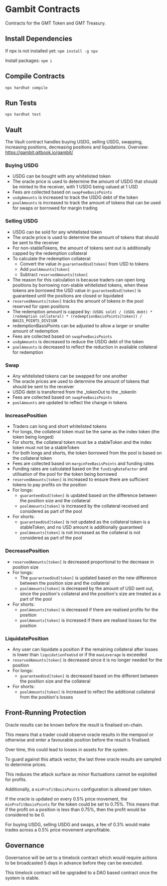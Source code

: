 # Gambit Contracts
Contracts for the GMT Token and GMT Treasury.

## Install Dependencies
If npx is not installed yet:
`npm install -g npx`

Install packages:
`npm i`

## Compile Contracts
`npx hardhat compile`

## Run Tests
`npx hardhat test`

## Vault
The Vault contract handles buying USDG, selling USDG, swapping, increasing positions, decreasing positions and liquidations.
Overview: https://gambit.gitbook.io/gambit/

### Buying USDG
- USDG can be bought with any whitelisted token
- The oracle price is used to determine the amount of USDG that should be minted to the receiver, with 1 USDG being valued at 1 USD
- Fees are collected based on `swapFeeBasisPoints`
- `usdgAmounts` is increased to track the USDG debt of the token
- `poolAmounts` is increased to track the amount of tokens that can be used for swaps or borrowed for margin trading

### Selling USDG
- USDG can be sold for any whitelisted token
- The oracle price is used to determine the amount of tokens that should be sent to the receiver
- For non-stableTokens, the amount of tokens sent out is additionally capped by the redemption collateral
- To calculate the redemption collateral:
  - Convert the value in `guaranteedUsd[token]` from USD to tokens
  - Add `poolAmounts[token]`
  - Subtract `reservedAmounts[token]`
- The reason for this calculation is because traders can open long positions by borrowing non-stable whitelisted tokens, when these tokens are borrowed the USD value in `guaranteedUsd[token]` is guaranteed until the positions are closed or liquidated
- `reservedAmounts[token]` tracks the amount of tokens in the pool reserved for open positions
- The redemption amount is capped by: `(USDG sold) / (USDG debt) * (redemption collateral) * (redemptionBasisPoints[token]) / BASIS_POINTS_DIVISOR`
- redemptionBasisPoints can be adjusted to allow a larger or smaller amount of redemption
- Fees are collected based on `swapFeeBasisPoints`
- `usdgAmounts` is decreased to reduce the USDG debt of the token
- `poolAmounts` is decreased to reflect the reduction in available collateral for redemption

### Swap
- Any whitelisted tokens can be swapped for one another
- The oracle prices are used to determine the amount of tokens that should be sent to the receiver
- USDG debt is transferred from the _tokenOut to the _tokenIn
- Fees are collected based on `swapFeeBasisPoints`
- `poolAmounts` are updated to reflect the change in tokens

### IncreasePosition
- Traders can long and short whitelisted tokens
- For longs, the collateral token must be the same as the index token (the token being longed)
- For shorts, the collateral token must be a stableToken and the index token must not be a stableToken
- For both longs and shorts, the token borrowed from the pool is based on the collateral token
- Fees are collected based on `marginFeeBasisPoints` and funding rates
- Funding rates are calculated based on the `fundingRateFactor` and utilisation of the pool for the token being borrowed
- `reservedAmounts[token]` is increased to ensure there are sufficient tokens to pay profits on the position
- For longs:
  - `guaranteedUsd[token]` is updated based on the difference between the position size and the collateral
  - `poolAmounts[token]` is increased by the collateral received and considered as part of the pool
- For shorts:
  - `guaranteedUsd[token]` is not updated as the collateral token is a stableToken, and no USD amount is additionally guaranteed
  - `poolAmounts[token]` is not increased as the collateral is not considered as part of the pool

### DecreasePosition
- `reservedAmounts[token]` is decreased proportional to the decrease in position size
- For longs:
  - The `guaranteedUsd[token]` is updated based on the new difference between the position size and the collateral
  - `poolAmounts[token]` is decreased by the amount of USD sent out, since the position's collateral and the position's size are treated as a part of the pool
- For shorts:
  - `poolAmounts[token]` is decreased if there are realised profits for the position
  - `poolAmounts[token]` is increased if there are realised losses for the position

### LiquidatePosition
- Any user can liquidate a position if the remaining collateral after losses is lower than `liquidationFeeUsd` or if the `maxLeverage` is exceeded
- `reservedAmounts[token]` is decreased since it is no longer needed for the position
- For longs:
  - `guaranteedUsd[token]` is decreased based on the different between the position size and the collateral
- For shorts:
  - `poolAmounts[token]` is increased to reflect the additional collateral from the position's losses

## Front-Running Protection
Oracle results can be known before the result is finalised on-chain.

This means that a trader could observe oracle results in the mempool or otherwise and enter a favourable position before the result is finalised.

Over time, this could lead to losses in assets for the system.

To guard against this attack vector, the last three oracle results are sampled to determine prices.

This reduces the attack surface as minor fluctuations cannot be exploited for profits.

Additionally, a `minProfitBasisPoints` configuration is allowed per token.

If the oracle is updated on every 0.5% price movement, the `minProfitBasisPoints` for the token could be set to 0.75%.
This means that if the profit on a position is less than 0.75%, then the profit would be considered to be 0.

For buying USDG, selling USDG and swaps, a fee of 0.3% would make trades across a 0.5% price movement unprofitable.

## Governance
Governance will be set to a timelock contract which would require actions to be broadcasted 5 days in advance before they can be executed.

This timelock contract will be upgraded to a DAO based contract once the system is stable.
